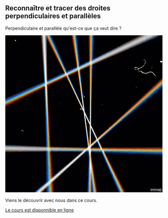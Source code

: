 ## Reconnaître et tracer des droites perpendiculaires et parallèles

Perpendiculaire et parallèle qu'est-ce que ça veut dire ?

![pluie de chiffres](./lignes.gif)

Viens le découvrir avec nous dans ce cours.

[Le cours est disponnible en ligne](https://docs.google.com/presentation/d/1WbpiZd5qau_kbceD-41mvHL3K-O6EGOFsn8gOcmOAYA/edit#slide=id.p)